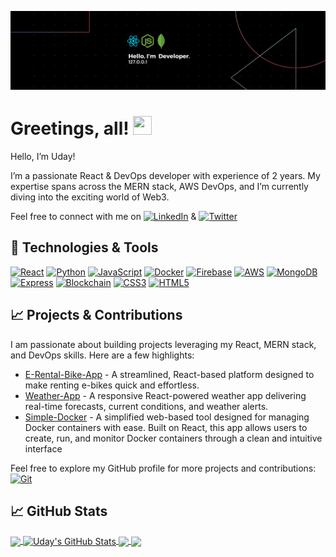<!-- More info, tips, and tricks for making GitHub Profile README can be found in my article at https://towardsdatascience.com/build-a-stunning-readme-for-your-github-profile-9b80434fe5d7 -->

[![Header](./Black%20Technology%20LinkedIn%20Banner.png "Header")](https://udaysolanki.netlify.app)

# Greetings, all! <img src="https://raw.githubusercontent.com/MartinHeinz/MartinHeinz/master/wave.gif" width="30px" height="30px" /> 
 

Hello, I’m Uday!

I’m a passionate React & DevOps developer with experience of 2 years. My expertise spans across the MERN stack, AWS DevOps, and I’m currently diving into the exciting world of Web3.

Feel free to connect with me on [<img src="https://upload.wikimedia.org/wikipedia/commons/8/81/LinkedIn_icon.svg" alt="LinkedIn" width="25" height="25" />](https://linkedin.com/in/yourprofile) & [<img src="https://banner2.cleanpng.com/20240119/bkq/transparent-x-icon-black-and-white-x-in-the-1710889063979.webp" alt="Twitter" width="25" height="25" />](https://x.com/yourprofile)
 
 

## 🔧 Technologies & Tools

[![React](https://img.shields.io/badge/React-20232A?style=for-the-badge&logo=react&logoColor=61DAFB)](https://reactjs.org/)
[![Python](https://img.shields.io/badge/Python-3776AB?style=for-the-badge&logo=python&logoColor=white)](https://www.python.org/)
[![JavaScript](https://img.shields.io/badge/JavaScript-F7DF1E?style=for-the-badge&logo=javascript&logoColor=black)](https://www.javascript.com/)
[![Docker](https://img.shields.io/badge/Docker-2496ED?style=for-the-badge&logo=docker&logoColor=white)](https://www.docker.com/)
[![Firebase](https://img.shields.io/badge/Firebase-FFCA28?style=for-the-badge&logo=firebase&logoColor=black)](https://firebase.google.com/)
[![AWS](https://img.shields.io/badge/AWS-232F3E?style=for-the-badge&logo=amazon-aws&logoColor=FF9900)](https://aws.amazon.com/)
[![MongoDB](https://img.shields.io/badge/MongoDB-47A248?style=for-the-badge&logo=mongodb&logoColor=white)](https://www.mongodb.com/)
[![Express](https://img.shields.io/badge/Express.js-404D59?style=for-the-badge&logo=express&logoColor=white)](https://expressjs.com/)
[![Blockchain](https://img.shields.io/badge/Blockchain-121D33?style=for-the-badge&logo=blockchain-dot-com&logoColor=blue)](https://blockchain.com/)
[![CSS3](https://img.shields.io/badge/CSS3-1572B6?style=for-the-badge&logo=css3&logoColor=white)](https://developer.mozilla.org/en-US/docs/Web/CSS)
[![HTML5](https://img.shields.io/badge/HTML5-E34F26?style=for-the-badge&logo=html5&logoColor=white)](https://developer.mozilla.org/en-US/docs/Web/HTML)

 
 

 
 
 

 

## &#x1f4c8; Projects & Contributions

I am passionate about building projects leveraging my React, MERN stack, and DevOps skills. Here are a few highlights:

- [E-Rental-Bike-App](#) - A streamlined, React-based platform designed to make renting e-bikes quick and effortless.
- [Weather-App](#) - A responsive React-powered weather app delivering real-time forecasts, current conditions, and weather alerts.
- [Simple-Docker](#) - A simplified web-based tool designed for managing Docker containers with ease. Built on React, this app allows users to create, run, and monitor Docker containers through a clean and intuitive interface

Feel free to explore my GitHub profile for more projects and contributions: [<img width="27" src="https://user-images.githubusercontent.com/25181517/192108372-f71d70ac-7ae6-4c0d-8395-51d8870c2ef0.png" alt="Git" title="Git"/>](https://github.com/yourusername)


<!-- BLOG-POST-LIST:END -->

## &#x1f4c8; GitHub Stats

<a href="https://github.com/Uday1004/Uday1004">
  <img align="center" src="https://github-readme-stats.vercel.app/api/top-langs/?username=Uday1004&hide=java,html,tex&title_color=ffffff&text_color=c9cacc&icon_color=2bbc8a&bg_color=1d1f21&langs_count=3" />
</a>

<a href="https://github.com/Uday1004/Uday1004">
  <img align="center" src="https://github-readme-stats.vercel.app/api?username=Uday1004&show_icons=true&line_height=27&count_private=true&title_color=ffffff&text_color=c9cacc&icon_color=2bbc8a&bg_color=1d1f21" alt="Uday's GitHub Stats" />
</a>

<a href="https://github.com/Uday1004/Ecommerce-Fullstack-MERN-">
  <img align="center" src="https://github-readme-stats.vercel.app/api/pin/?username=Uday1004&repo=Ecommerce-Fullstack-MERN-&title_color=ffffff&text_color=c9cacc&icon_color=2bbc8a&bg_color=1d1f21" />
</a>

<a href="https://github.com/Uday1004/DockerApp-text-utils-">
  <img align="center" src="https://github-readme-stats.vercel.app/api/pin/?username=Uday1004&repo=DockerApp-text-utils-&title_color=ffffff&text_color=c9cacc&icon_color=2bbc8a&bg_color=1d1f21" />
</a>




 
